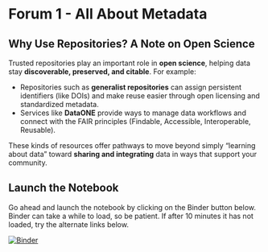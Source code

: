 # Forum 1 - All About Metadata


## Why Use Repositories? A Note on Open Science

Trusted repositories play an important role in **open science**, helping data stay **discoverable, preserved, and citable**. For example:  
- Repositories such as **generalist repositories** can assign persistent identifiers (like DOIs) and make reuse easier through open licensing and standardized metadata.  
- Services like **DataONE** provide ways to manage data workflows and connect with the FAIR principles (Findable, Accessible, Interoperable, Reusable).  

These kinds of resources offer pathways to move beyond simply “learning about data” toward **sharing and integrating** data in ways that support your community.  

## Launch the Notebook

Go ahead and launch the notebook by clicking on the Binder button below.  Binder can take a while to load, so be patient.  If after 10 minutes it has not loaded, try the alternate links below.

[![Binder](https://mybinder.org/badge_logo.svg)](https://mybinder.org/v2/gh/jmote-noaa/Data-Forums/main?filepath=notebooks/Forum1.ipynb)
